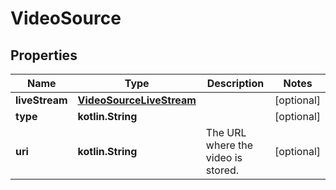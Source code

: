 
# VideoSource

## Properties
Name | Type | Description | Notes
------------ | ------------- | ------------- | -------------
**liveStream** | [**VideoSourceLiveStream**](VideoSourceLiveStream.md) |  |  [optional]
**type** | **kotlin.String** |  |  [optional]
**uri** | **kotlin.String** | The URL where the video is stored. |  [optional]



